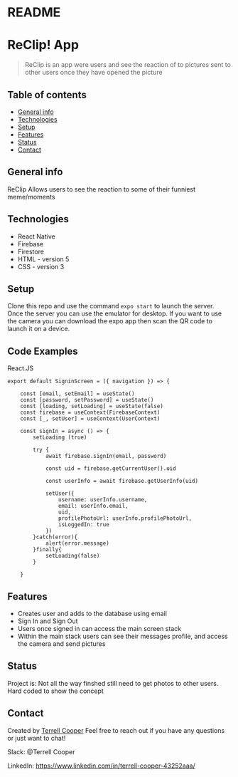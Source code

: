 # README

# ReClip! App

> ReClip is an app were users and see the reaction of to pictures sent to other users once they have opened the picture 

## Table of contents

- [General info](#general-info)
- [Technologies](#technologies)
- [Setup](#setup)
- [Features](#features)
- [Status](#status)
- [Contact](#contact)


## General info

ReClip Allows users to see the reaction to some of their funniest meme/moments 

## Technologies

- React Native 
- Firebase
- Firestore 
- HTML - version 5
- CSS - version 3 

## Setup

Clone this repo and use the command `expo start` to launch the server. Once the server you can use the emulator for desktop. 
If you want to use the camera you can download the expo app then scan the QR code to launch it on a device. 

## Code Examples

React.JS  

```
export default SigninScreen = ({ navigation }) => {

    const [email, setEmail] = useState()
    const [password, setPassword] = useState()
    const [loading, setLoading] = useState(false)
    const firebase = useContext(FirebaseContext)
    const [_, setUser] = useContext(UserContext)

    const signIn = async () => { 
        setLoading (true)

        try {
            await firebase.signIn(email, password)

            const uid = firebase.getCurrentUser().uid

            const userInfo = await firebase.getUserInfo(uid)

            setUser({
                username: userInfo.username,
                email: userInfo.email,
                uid,
                profilePhotoUrl: userInfo.profilePhotoUrl,
                isLoggedIn: true
            })
        }catch(error){
            alert(error.message)
        }finally{
            setLoading(false)
        }
        
    }

```

## Features

- Creates user and adds to the database using email  
- Sign In and Sign Out
- Users once signed in can access the main screen stack
- Within the main stack users can see their messages profile, and access the camera and send pictures


## Status

Project is: Not all the way finshed still need to get photos to other users. Hard coded to show the concept

## Contact

Created by [Terrell Cooper](https://www.linkedin.com/in/terrell-cooper-43252aaa/) Feel free to reach out if you have any questions or just want to chat! 

Slack: @Terrell Cooper

LinkedIn: https://www.linkedin.com/in/terrell-cooper-43252aaa/
